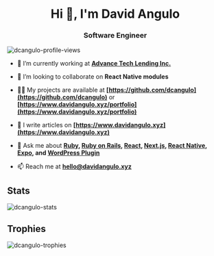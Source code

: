 <h1 align="center">Hi 👋, I'm David Angulo</h1>
<h3 align="center">Software Engineer</h3>

<p align="left"> 
  <img src="https://komarev.com/ghpvc/?username=dcangulo&label=Profile%20Views&color=yellow&style=for-the-badge" alt="dcangulo-profile-views" />
</p>

- 🔭 I’m currently working at **[Advance Tech Lending Inc.](https://github.com/advance-ph)**

- 👯 I’m looking to collaborate on **React Native modules**

- 👨‍💻 My projects are available at **[https://github.com/dcangulo](https://github.com/dcangulo)** or **[https://www.davidangulo.xyz/portfolio](https://www.davidangulo.xyz/portfolio)**

- 📝 I write articles on **[https://www.davidangulo.xyz](https://www.davidangulo.xyz)**

- 💬 Ask me about **[Ruby](https://www.ruby-lang.org/en), [Ruby on Rails](https://rubyonrails.org), [React](https://reactjs.org), [Next.js](https://nextjs.org), [React Native](https://reactnative.dev), [Expo](https://expo.dev), and [WordPress Plugin](https://wordpress.org/plugins)**

- 📫 Reach me at **hello@davidangulo.xyz**

## Stats

<p align="left">
  <img src="https://github-readme-stats.vercel.app/api?username=dcangulo&count_private=true&hide_title=true&theme=dark&show_icons=true" alt="dcangulo-stats" />
</p>

## Trophies

<p align="left"> 
  <img src="https://github-profile-trophy.vercel.app/?username=dcangulo&theme=onedark" alt="dcangulo-trophies" />
</p>
